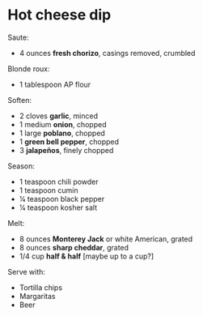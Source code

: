 Hot cheese dip
==============

Saute:

- 4 ounces **fresh chorizo**, casings removed, crumbled

Blonde roux:

- 1 tablespoon AP flour

Soften:

- 2 cloves **garlic**, minced
- 1 medium **onion**, chopped
- 1 large **poblano**, chopped
- 1 **green bell pepper**, chopped
- 3 **jalapeños**, finely chopped

Season:

- 1 teaspoon chili powder
- 1 teaspoon cumin
- 1⁄4 teaspoon black pepper
- 1⁄4 teaspoon kosher salt

Melt:

- 8 ounces **Monterey Jack** or white American, grated
- 8 ounces **sharp cheddar**, grated
- 1/4 cup **half & half** [maybe up to a cup?]

Serve with:

- Tortilla chips
- Margaritas
- Beer
